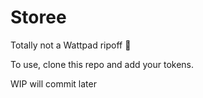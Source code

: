 # Storee
Totally not a Wattpad ripoff 👀

To use, clone this repo and add your tokens.

WIP will commit later
